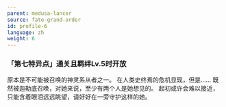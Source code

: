 ```yaml
---
parent: medusa-lancer
source: fate-grand-order
id: profile-6
language: zh
weight: 6
---
```


### 「第七特异点」通关且羁绊Lv.5时开放

原本是不可能被召唤的神灵系从者之一。
在人类史终焉的危机显现，但是……
既然被迦勒底召唤，对她来说，至少有两个人是她想见的。
起初或许会难以接近，只能含着眼泪远远眺望，请好好在一旁守护这样的她。
